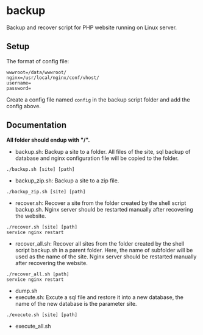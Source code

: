 # backup
Backup and recover script for PHP website running on Linux server.

## Setup

The format of config file:

```shell
wwwroot=/data/wwwroot/
nginx=/usr/local/nginx/conf/vhost/
username=
password=
```
Create a config file named `config` in the backup script folder and add the config above.

## Documentation

**All folder should endup with "/".**

- backup.sh: Backup a site to a folder. All files of the site, sql backup of database and nginx configuration file will be copied to the folder.
```shell
./backup.sh [site] [path]
```

- backup_zip.sh: Backup a site to a zip file.
```shell
./backup_zip.sh [site] [path]
```

- recover.sh: Recover a site from the folder created by the shell script backup.sh. Nginx server should be restarted manually after recovering the website.
```shell
./recover.sh [site] [path]
service nginx restart
```

- recover_all.sh: Recover all sites from the folder created by the shell script backup.sh in a parent folder. Here, the name of subfolder will be used as the name of the site. Nginx server should be restarted manually after recovering the website.
```shell
./recover_all.sh [path]
service nginx restart
```

- dump.sh
- execute.sh: Excute a sql file and restore it into a new database, the name of the new database is the parameter site.
```shell
./execute.sh [site] [path]
```

- execute_all.sh
